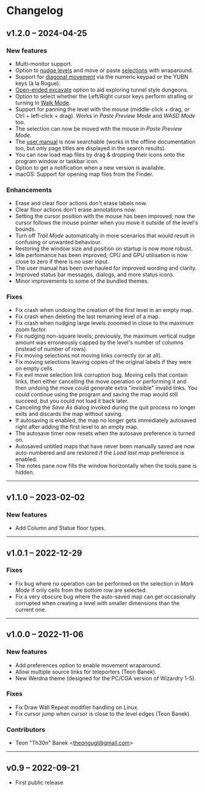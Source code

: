 # Changelog

## v1.2.0 – 2024-04-25

### New features

- Multi-monitor support.
- Option to [nudge levels](https://gridmonger.johnnovak.net/manual/advanced-editing.html#nudge-level)
  and move or paste [selections](https://gridmonger.johnnovak.net/manual/advanced-editing.html#selections)
  with wraparound.
- Support for [diagonal movement](https://gridmonger.johnnovak.net/manual/moving-around.html#diagonal-movement)
  via the numeric keypad or the YUBN keys (à la Rogue).
- [Open-ended excavate](https://gridmonger.johnnovak.net/manual/basic-editing.html#open-ended-excavate)
  option to aid exploring tunnel style dungeons.
- Option to select whether the Left/Right cursor keys perform strafing or
  turning in [Walk Mode](https://gridmonger.johnnovak.net/manual/moving-around.html#walk-mode).
- Support for panning the level with the mouse (middle-click + drag, or
  Ctrl + left-click + drag). Works in *Paste Preview Mode* and *WASD Mode* too.
- The selection can now be moved with the mouse in *Paste Preview Mode*.
- The [user manual](https://gridmonger.johnnovak.net/manual/contents.html) is
  now searchable (works in the offline documentation too, but only page titles
  are displayed in the search results).
- You can now load map files by drag & dropping their icons onto the program
  window or taskbar icon.
- Option to get a notification when a new version is available.
- macOS: Support for opening map files from the Finder.

### Enhancements

- Erase and clear floor actions don't erase labels now.
- Clear floor actions don't erase annotations now.
- Setting the cursor position with the mouse has been improved; now the cursor
  follows the mouse pointer when you move it outside of the level's bounds.
- Turn off *Trail Mode* automatically in more scenarios that would result in
  confusing or unwanted behaviour.
- Restoring the window size and position on startup is now more robust.
- Idle perfomance has been improved; CPU and GPU utilisation is now close to
  zero if there is no user input.
- The user manual has been overhauled for improved wording and clarity.
- Improved status bar messages, dialogs, and more status icons.
- Minor improvements to some of the bundled themes.

### Fixes

- Fix crash when undoing the creation of the first level in an empty map.
- Fix crash when deleting the last remaining level of a map.
- Fix crash when nudging large levels zooomed in close to the maximum zoom
  factor.
- Fix nudging non-square levels; previously, the maximum vertical nudge amount
  was erroneously capped by the level's number of columns (instead of number
  of rows).
- Fix moving selections not moving links correctly (or at all).
- Fix moving selections leaving copies of the original labels if they were on
  empty cells.
- Fix evil move selection link corruption bug. Moving cells that contain
  links, then either cancelling the move operation or performing it and then
  undoing the move could generate extra "invisible" invalid links. You could
  continue using the program and saving the map would still succeed, but you
  could not load it back later.
- Canceling the *Save As* dialog invoked during the quit process no longer
  exits and discards the map without saving.
- If autosaving is enabled, the map no longer gets immediately autosaved
  right after adding the first level to an empty map.
- The autosave timer now resets when the autosave preference is turned on.
- Autosaved untitled maps that have never been manually saved are now
  auto-numbered and are restored if the *Load last map* preference is enabled.
- The notes pane now fills the window horizontally when the tools pane is
  hidden.

---

## v1.1.0 – 2023-02-02

### New features

- Add Column and Statue floor types.

---

## v1.0.1 – 2022-12-29

### Fixes

- Fix bug where no operation can be performed on the selection in *Mark Mode*
  if only cells from the bottom row are selected.
- Fix a very obscure bug where the auto-saved map can get occasionally
  corrupted when creating a level with smaller dimensions than the current
  one.

---

## v1.0.0 – 2022-11-06

### New features

- Add preferences option to enable movement wraparound.
- Allow multiple source links for teleporters (Teon Banek).
- New Werdna theme (designed for the PC/CGA version of Wizardry 1-5).

### Fixes

- Fix Draw Wall Repeat modifier handling on Linux.
- Fix cursor jump when cursor is close to the level edges (Teon Banek).

### Contributors

- Teon "Th30n" Banek <<theongugl@gmail.com>>

---

## v0.9 – 2022-09-21

- First public release

